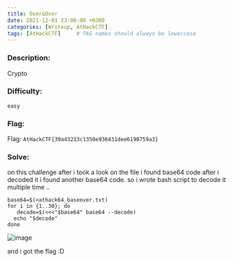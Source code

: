 ```yaml
---
title: Over&Over
date: 2021-12-01 23:00:00 +0300
categories: [Writeup, AtHackCTF]
tags: [AtHackCTF]     # TAG names should always be lowercase
---
```







 



### Description:

Crypto

### Difficulty:

`easy`

### Flag:

Flag: `AtHackCTF{39a43213c1350e936431dee6190759a3}`


### Solve:

on this challenge after i took a look on the file i found base64 code after i decoded it i found another base64 code.
so i wrote bash script to decode it multiple time ..

```
base64=$(<athack64_baseover.txt)
for i in {1..30}; do
   decode=$(<<<"$base64" base64 --decode)
  echo "$decode"
done

```

![image](https://user-images.githubusercontent.com/54814433/144305614-2199962a-bbb0-409b-a5f9-cfb79251b3d0.png)


and i got the flag :D




